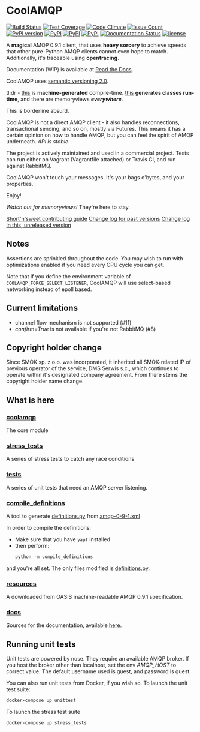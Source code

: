 CoolAMQP
========
[![Build Status](https://travis-ci.org/smok-serwis/coolamqp.svg)](https://travis-ci.org/smok-serwis/coolamqp)
[![Test Coverage](https://codeclimate.com/github/smok-serwis/coolamqp/badges/coverage.svg)](https://codeclimate.com/github/smok-serwis/coolamqp/coverage)
[![Code Climate](https://codeclimate.com/github/smok-serwis/coolamqp/badges/gpa.svg)](https://codeclimate.com/github/smok-serwis/coolamqp)
[![Issue Count](https://codeclimate.com/github/smok-serwis/coolamqp/badges/issue_count.svg)](https://codeclimate.com/github/smok-serwis/coolamqp)
[![PyPI version](https://badge.fury.io/py/CoolAMQP.svg)](https://badge.fury.io/py/CoolAMQP)
[![PyPI](https://img.shields.io/pypi/pyversions/CoolAMQP.svg)]()
[![PyPI](https://img.shields.io/pypi/implementation/CoolAMQP.svg)]()
[![PyPI](https://img.shields.io/pypi/wheel/CoolAMQP.svg)]()
[![Documentation Status](https://readthedocs.org/projects/coolamqp/badge/?version=latest)](http://coolamqp.readthedocs.io/en/latest/?badge=develop)
[![license](https://img.shields.io/github/license/mashape/apistatus.svg)]()

A **magical** AMQP 0.9.1  client, that uses **heavy sorcery** to achieve speeds that other pure-Python AMQP clients cannot even hope to match.
Additionally, it's traceable using **opentracing**.

Documentation (WIP) is available at [Read the Docs](http://coolamqp.readthedocs.io/).

CoolAMQP uses [semantic versioning 2.0](https://semver.org/spec/v2.0.0.html).

tl;dr - [this](coolamqp/framing/definitions.py) is **machine-generated** compile-time.
[this](coolamqp/framing/compilation/content_property.py) **generates classes run-time**,
and there are memoryviews **_everywhere_**. 

This is borderline absurd.

CoolAMQP is not a direct AMQP client - it also handles reconnections, transactional sending,
and so on, mostly via Futures. This means it has a certain opinion on how to 
handle AMQP, but you can feel the spirit of AMQP underneath. *API is stable*.


The project is actively maintained and used in a commercial project. Tests can run
either on Vagrant (Vagrantfile attached) or Travis CI, and run against RabbitMQ.

CoolAMQP won't touch your messages. It's your bags o'bytes, and your properties.

Enjoy!

_Watch out for memoryviews!_ They're here to stay.

[Short'n'sweet contributing guide](CONTRIBUTING.md)
[Change log for past versions](https://github.com/smok-serwis/coolamqp/releases/)
[Change log in this, unreleased version](CHANGELOG.md)


## Notes
Assertions are sprinkled throughout the code. You may wish to run with optimizations enabled
if you need every CPU cycle you can get.

Note that if you define the environment variable of `COOLAMQP_FORCE_SELECT_LISTENER`, 
CoolAMQP will use select-based networking instead of epoll based.

## Current limitations

* channel flow mechanism is not supported (#11)
* _confirm=True_ is not available if you're not RabbitMQ (#8)


## Copyright holder change

Since SMOK sp. z o.o. was incorporated, it inherited all SMOK-related
IP of previous operator of the service, DMS Serwis s.c., which
continues to operate within it's designated company agreement.
From there stems the copyright holder name change.

## What is here

### [coolamqp](coolamqp/)

The core module

### [stress_tests](stress_tests/)

A series of stress tests to catch any race conditions

### [tests](tests/)

A series of unit tests that need an AMQP server listening.

### [compile_definitions](compile_definitions/)

A tool to generate [definitions.py](coolamqp/framing/definitions.py)
from [amqp-0-9-1.xml](resources/amqp0-9-1.xml)

In order to compile the definitions:

* Make sure that you have `yapf` installed
* then perform:
  ```python
  python -m compile_definitions
  ```
and you're all set. The only files modified is
[definitions.py](coolamqp/framing/definitions.py).

### [resources](resources/)

A downloaded from OASIS machine-readable AMQP 0.9.1 specification.

### [docs](docs/)

Sources for the documentation, available
[here](https://coolamqp.readthedocs.io/en/latest/).

## Running unit tests

Unit tests are powered by nose. They require an available AMQP broker.
If you host the broker other than localhost, set the env *AMQP_HOST* to correct value.
The default username used is guest, and password is guest.

You can also run unit tests from Docker, if you wish so. To launch the unit test suite:

```bash
docker-compose up unittest
```

To launch the stress test suite

```bash
docker-compose up stress_tests
```
